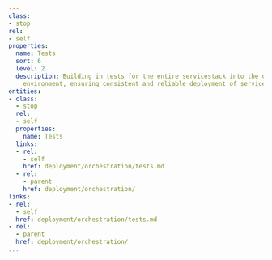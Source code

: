 ```yaml
---
class:
- stop
rel:
- self
properties:
  name: Tests
  sort: 6
  level: 2
  description: Building in tests for the entire servicestack into the orchestration
    environment, ensuring consistent and reliable deployment of services.
entities:
- class:
  - stop
  rel:
  - self
  properties:
    name: Tests
  links:
  - rel:
    - self
    href: deployment/orchestration/tests.md
  - rel:
    - parent
    href: deployment/orchestration/
links:
- rel:
  - self
  href: deployment/orchestration/tests.md
- rel:
  - parent
  href: deployment/orchestration/
...
```


